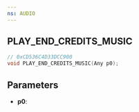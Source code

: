 ```yaml
---
ns: AUDIO
---
```

## PLAY_END_CREDITS_MUSIC

```c
// 0xCD536C4D33DCC900
void PLAY_END_CREDITS_MUSIC(Any p0);
```

## Parameters
* **p0**:
